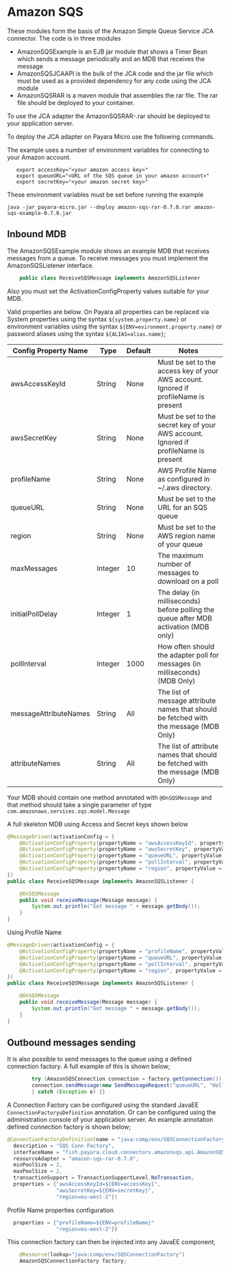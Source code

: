 # Amazon SQS

These modules form the basis of the Amazon Simple Queue Service JCA connector. The code is in three modules
* AmazonSQSExample is an EJB jar module that shows a Timer Bean which sends a message periodically and an MDB that receives the message
* AmazonSQSJCAAPI is the bulk of the JCA code and the jar file which must be used as a provided dependency for any code using the JCA module
* AmazonSQSRAR is a maven module that assembles the rar file. The rar file should be deployed to your container.

To use the JCA adapter the AmazonSQSRAR-<version>.rar should be deployed to your application server.

To deploy the JCA adapter on Payara Micro use the following commands.

The example uses a number of environment variables for connecting to your Amazon account.

```shell
   export accessKey="<your amazon access key>"
   export queueURL="<URL of the SQS queue in your amazon account>"
   export secretKey="<your amazon secret key>"
```

These environment variables must be set before running the example

```shell
java -jar payara-micro.jar --deploy amazon-sqs-rar-0.7.0.rar amazon-sqs-example-0.7.0.jar
```

## Inbound MDB
The AmazonSQSExample module shows an example MDB that receives messages from a queue.
To receive messages you must implement the AmazonSQSListener interface. 
```java
    public class ReceiveSQSMessage implements AmazonSQSListener 
```

Also you must set the ActivationConfigProperty values suitable for your MDB. 

Valid properties are below. On Payara all properties can be replaced via System properties using the syntax `${system.property.name}` or environment variables using the syntax `${ENV=evironment.property.name}` or password aliases using the syntax `${ALIAS=alias.name}`;

|Config Property Name | Type | Default | Notes
|---------------------|------|---------|------
|awsAccessKeyId | String | None | Must be set to the access key of your AWS account. Ignored if profileName is present
|awsSecretKey | String | None | Must be set to the secret key of your AWS account. Ignored if profileName is present
|profileName | String | None | AWS Profile Name as configured in ~/.aws directory. 
|queueURL | String | None | Must be set to the URL for an SQS queue
|region | String | None | Must be set to the AWS region name of your queue
|maxMessages | Integer | 10 | The maximum number of messages to download on a poll
|initialPollDelay | Integer | 1 | The delay (in milliseconds) before polling the queue after MDB activation (MDB only)
|pollInterval | Integer | 1000 | How often should the adapter poll for messages (in milliseconds) (MDB Only)
|messageAttributeNames | String | All | The list of message attribute names that should be fetched with the message (MDB Only)
|attributeNames | String| All | The list of attribute names that should be fetched with the message (MDB Only)

Your MDB should contain one method annotated with `@OnSQSMessage` and that method should take a single parameter of type `com.amazonaws.services.sqs.model.Message`

A full skeleton MDB using Access and Secret keys shown below
```java
@MessageDriven(activationConfig = {
    @ActivationConfigProperty(propertyName = "awsAccessKeyId", propertyValue = "${ENV=accessKey}"),
    @ActivationConfigProperty(propertyName = "awsSecretKey", propertyValue = "${ENV=secretKey}"),
    @ActivationConfigProperty(propertyName = "queueURL", propertyValue = "${ENV=queueURL}"),   
    @ActivationConfigProperty(propertyName = "pollInterval", propertyValue = "1"),    
    @ActivationConfigProperty(propertyName = "region", propertyValue = "eu-west-2")    
})
public class ReceiveSQSMessage implements AmazonSQSListener {

    @OnSQSMessage
    public void receiveMessage(Message message) {
        System.out.println("Got message " + message.getBody());
    }
}
```
Using Profile Name
```java
@MessageDriven(activationConfig = {
    @ActivationConfigProperty(propertyName = "profileName", propertyValue = "${ENV=profileName}"),
    @ActivationConfigProperty(propertyName = "queueURL", propertyValue = "${ENV=queueURL}"),   
    @ActivationConfigProperty(propertyName = "pollInterval", propertyValue = "1"),    
    @ActivationConfigProperty(propertyName = "region", propertyValue = "eu-west-2")    
})
public class ReceiveSQSMessage implements AmazonSQSListener {

    @OnSQSMessage
    public void receiveMessage(Message message) {
        System.out.println("Got message " + message.getBody());
    }
}
```
## Outbound messages sending
It is also possible to send messages to the queue using a defined connection factory. 
A full example of this is shown below;
```java
        try (AmazonSQSConnection connection = factory.getConnection()) {
        connection.sendMessage(new SendMessageRequest("queueURL", "Hello World"));
        } catch (Exception e) {}

```

A Connection Factory can be configured using the standard JavaEE `ConnectionFactoryuDefinition` annotation. Or can be configured using the administration console of your application server.
An example annotation defined connection factory is shown below;
```java
@ConnectionFactoryDefinition(name = "java:comp/env/SQSConnectionFactory", 
  description = "SQS Conn Factory", 
  interfaceName = "fish.payara.cloud.connectors.amazonsqs.api.AmazonSQSConnectionFactory", 
  resourceAdapter = "amazon-sqs-rar-0.7.0", 
  minPoolSize = 2, 
  maxPoolSize = 2,
  transactionSupport = TransactionSupportLevel.NoTransaction,
  properties = {"awsAccessKeyId=${ENV=accessKey}",
                "awsSecretKey=${ENV=secretKey}",
                "region=eu-west-2"})
```
Profile Name properties configuration
```java
  properties = {"profileName=${ENV=profileName}"
                "region=eu-west-2"})
```
This connection factory can then be injected into any JavaEE component;
```java
    @Resource(lookup="java:comp/env/SQSConnectionFactory")
    AmazonSQSConnectionFactory factory;
```
